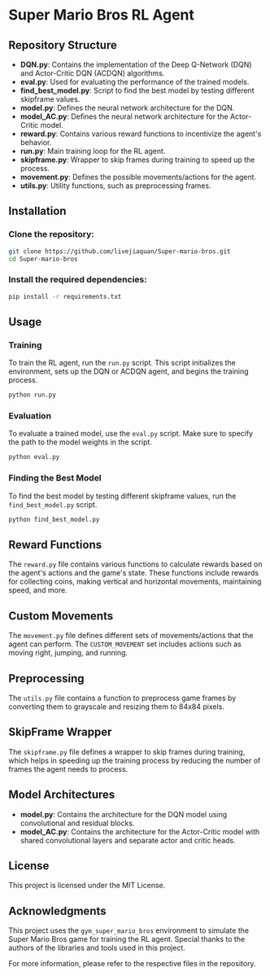 # Super Mario Bros RL Agent

## Repository Structure

- **DQN.py**: Contains the implementation of the Deep Q-Network (DQN) and Actor-Critic DQN (ACDQN) algorithms.
- **eval.py**: Used for evaluating the performance of the trained models.
- **find_best_model.py**: Script to find the best model by testing different skipframe values.
- **model.py**: Defines the neural network architecture for the DQN.
- **model_AC.py**: Defines the neural network architecture for the Actor-Critic model.
- **reward.py**: Contains various reward functions to incentivize the agent's behavior.
- **run.py**: Main training loop for the RL agent.
- **skipframe.py**: Wrapper to skip frames during training to speed up the process.
- **movement.py**: Defines the possible movements/actions for the agent.
- **utils.py**: Utility functions, such as preprocessing frames.

## Installation

### Clone the repository:

```bash
git clone https://github.com/livejiaquan/Super-mario-bros.git
cd Super-mario-bros
```

### Install the required dependencies:

```bash
pip install -r requirements.txt
```

## Usage

### Training

To train the RL agent, run the `run.py` script. This script initializes the environment, sets up the DQN or ACDQN agent, and begins the training process.

```bash
python run.py
```

### Evaluation

To evaluate a trained model, use the `eval.py` script. Make sure to specify the path to the model weights in the script.

```bash
python eval.py
```

### Finding the Best Model

To find the best model by testing different skipframe values, run the `find_best_model.py` script.

```bash
python find_best_model.py
```

## Reward Functions

The `reward.py` file contains various functions to calculate rewards based on the agent's actions and the game's state. These functions include rewards for collecting coins, making vertical and horizontal movements, maintaining speed, and more.

## Custom Movements

The `movement.py` file defines different sets of movements/actions that the agent can perform. The `CUSTOM_MOVEMENT` set includes actions such as moving right, jumping, and running.

## Preprocessing

The `utils.py` file contains a function to preprocess game frames by converting them to grayscale and resizing them to 84x84 pixels.

## SkipFrame Wrapper

The `skipframe.py` file defines a wrapper to skip frames during training, which helps in speeding up the training process by reducing the number of frames the agent needs to process.

## Model Architectures

- **model.py**: Contains the architecture for the DQN model using convolutional and residual blocks.
- **model_AC.py**: Contains the architecture for the Actor-Critic model with shared convolutional layers and separate actor and critic heads.

## License

This project is licensed under the MIT License.

## Acknowledgments

This project uses the `gym_super_mario_bros` environment to simulate the Super Mario Bros game for training the RL agent. Special thanks to the authors of the libraries and tools used in this project.

For more information, please refer to the respective files in the repository.
